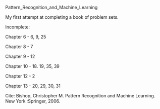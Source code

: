 Pattern_Recognition_and_Machine_Learning

My first attempt at completing a book of problem sets.

Incomplete:

 Chapter 6 - 6, 9, 25

 Chapter 8 - 7

 Chapter 9 - 12

 Chapter 10 - 18. 19, 35, 39

 Chapter 12 - 2

 Chapter 13 - 20, 29, 30, 31

Cite: Bishop, Christopher M. Pattern Recognition and Machine Learning. New York :Springer, 2006.
